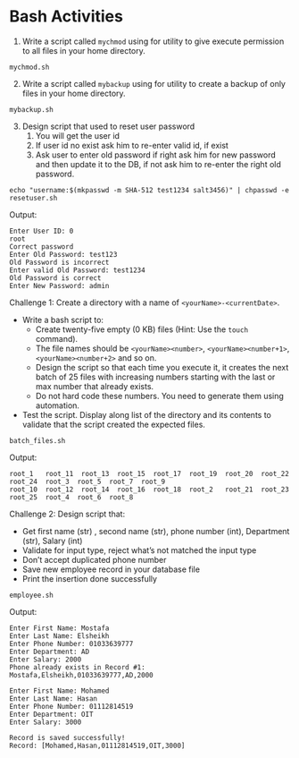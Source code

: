 # Bash Activities

1. Write a script called `mychmod` using for utility to give execute permission to all files in your home directory. 
```shell
mychmod.sh
```
2. Write a script called `mybackup` using for utility to create a backup of only files in your home directory.
```shell
mybackup.sh
```
3. Design script that used to reset user password
   1. You will get the user id
   2. If user id no exist ask him to re-enter valid id, if exist
   3. Ask user to enter old password if right ask him for new password and then update it to the DB, if not ask him to re-enter the right old password.
```shell
echo "username:$(mkpasswd -m SHA-512 test1234 salt3456)" | chpasswd -e
resetuser.sh
```
Output:
```text
Enter User ID: 0
root
Correct password
Enter Old Password: test123
Old Password is incorrect
Enter valid Old Password: test1234
Old Password is correct
Enter New Password: admin
```

Challenge 1:
Create a directory with a name of `<yourName>-<currentDate>`.
   - Write a bash script to:
     - Create twenty-five empty (0 KB) files (Hint: Use the `touch` command).
     - The file names should be `<yourName><number>`, `<yourName><number+1>`, `<yourName><number+2>` and so on.
     - Design the script so that each time you execute it, it creates the next batch of 25 files with increasing numbers starting with the last or max number that already exists.
     - Do not hard code these numbers. You need to generate them using automation.
   - Test the script. Display along list of the directory and its contents to validate that the script created the expected files.
```shell
batch_files.sh
```
Output:
```text
root_1   root_11  root_13  root_15  root_17  root_19  root_20  root_22  root_24  root_3  root_5  root_7  root_9
root_10  root_12  root_14  root_16  root_18  root_2   root_21  root_23  root_25  root_4  root_6  root_8
```

Challenge 2:
Design script that:
   - Get first name (str) , second name (str), phone number (int), Department (str), Salary (int)
   - Validate for input type, reject what’s not matched the input type
   - Don’t accept duplicated phone number
   - Save new employee record in your database file
   - Print the insertion done successfully
```shell
employee.sh 
```
Output:
```text
Enter First Name: Mostafa
Enter Last Name: Elsheikh
Enter Phone Number: 01033639777
Enter Department: AD
Enter Salary: 2000
Phone already exists in Record #1: Mostafa,Elsheikh,01033639777,AD,2000
```
```text
Enter First Name: Mohamed
Enter Last Name: Hasan
Enter Phone Number: 01112814519
Enter Department: OIT
Enter Salary: 3000

Record is saved successfully!
Record: [Mohamed,Hasan,01112814519,OIT,3000]
```
